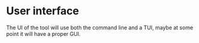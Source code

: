 # User interface

The UI of the tool will use both the command line and a TUI, maybe at some point
it will have a proper GUI.



